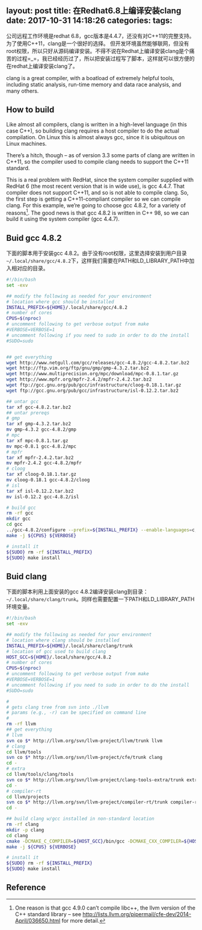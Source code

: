 layout: post
title: 在Redhat6.8上编译安装clang
date: 2017-10-31 14:18:26
categories:
tags:
---


公司远程工作环境是redhat 6.8，gcc版本是4.4.7，还没有对C++11的完整支持。为了使用C++11，clang是一个很好的选择。
但开发环境虽然能够联网，但没有root权限，所以只好从源码编译安装。不得不说在Redhat上编译安装clang是个痛苦的过程=_=，我已经经历过了，所以把安装过程写了脚本，这样就可以很方便的在redhat上编译安装clang了。

clang is a great compiler, with a boatload of extremely helpful tools, including static analysis, run-time memory and data race analysis, and many others.

<!--more-->

## How to build

Like almost all compilers, clang is written in a high-level language (in this case C++), so building clang requires a host compiler to do the actual compilation.  On Linux this is almost always gcc, since it is ubiquitous on Linux machines.

There’s a hitch, though – as of version 3.3 some parts of clang are written in C++11, so the compiler used to compile clang needs to support the C++11 standard.

This is a real problem with RedHat, since the system compiler supplied with RedHat 6 (the most recent version that is in wide use), is gcc 4.4.7.  That compiler does not support C++11, and so is not able to compile clang.  So, the first step is getting a C++11-compliant compiler so we can compile clang.  For this example, we’re going to choose gcc 4.8.2, for a variety of reasons[^1].  The good news is that gcc 4.8.2 is written in C++ 98, so we can build it using the system compiler (gcc 4.4.7).


## Buid gcc 4.8.2

下面的脚本用于安装gcc 4.8.2。由于没有root权限，这里选择安装到用户目录`~/.local/share/gcc/4.8.2`下，这样我们需要在PATH和LD_LIBRARY_PATH中加入相对应的目录。

```bash
#!/bin/bash
set -exv

## modify the following as needed for your environment
# location where gcc should be installed
INSTALL_PREFIX=${HOME}/.local/share/gcc/4.8.2
# number of cores
CPUS=$(nproc)
# uncomment following to get verbose output from make
#VERBOSE=VERBOSE=1
# uncomment following if you need to sudo in order to do the install
#SUDO=sudo


## get everything
wget http://www.netgull.com/gcc/releases/gcc-4.8.2/gcc-4.8.2.tar.bz2
wget http://ftp.vim.org/ftp/gnu/gmp/gmp-4.3.2.tar.bz2
wget http://www.multiprecision.org/mpc/download/mpc-0.8.1.tar.gz
wget http://www.mpfr.org/mpfr-2.4.2/mpfr-2.4.2.tar.bz2
wget ftp://gcc.gnu.org/pub/gcc/infrastructure/cloog-0.18.1.tar.gz
wget ftp://gcc.gnu.org/pub/gcc/infrastructure/isl-0.12.2.tar.bz2

## untar gcc
tar xf gcc-4.8.2.tar.bz2
## untar prereqs
# gmp
tar xf gmp-4.3.2.tar.bz2
mv gmp-4.3.2 gcc-4.8.2/gmp
# mpc
tar xf mpc-0.8.1.tar.gz
mv mpc-0.8.1 gcc-4.8.2/mpc
# mpfr
tar xf mpfr-2.4.2.tar.bz2
mv mpfr-2.4.2 gcc-4.8.2/mpfr
# cloog
tar xf cloog-0.18.1.tar.gz
mv cloog-0.18.1 gcc-4.8.2/cloog
# isl
tar xf isl-0.12.2.tar.bz2
mv isl-0.12.2 gcc-4.8.2/isl

# build gcc
rm -rf gcc
mkdir gcc
cd gcc
../gcc-4.8.2/configure --prefix=${INSTALL_PREFIX} --enable-languages=c,c++ --disable-multilib
make -j ${CPUS} ${VERBOSE}

# install it
${SUDO} rm -rf ${INSTALL_PREFIX}
${SUDO} make install
```

## Buid clang

下面的脚本利用上面安装的gcc 4.8.2编译安装clang到目录：`~/.local/share/clang/trunk`。同样也需要配置一下PATH和LD_LIBRARY_PATH环境变量。

```bash
#!/bin/bash
set -exv

## modify the following as needed for your environment
# location where clang should be installed
INSTALL_PREFIX=${HOME}/.local/share/clang/trunk
# location of gcc used to build clang
HOST_GCC=${HOME}/.local/share/gcc/4.8.2
# number of cores
CPUS=$(nproc)
# uncomment following to get verbose output from make
#VERBOSE=VERBOSE=1
# uncomment following if you need to sudo in order to do the install
#SUDO=sudo

#
# gets clang tree from svn into ./llvm
# params (e.g., -r) can be specified on command line
#
rm -rf llvm
## get everything
# llvm
svn co $* http://llvm.org/svn/llvm-project/llvm/trunk llvm
# clang
cd llvm/tools
svn co $* http://llvm.org/svn/llvm-project/cfe/trunk clang
cd -
# extra
cd llvm/tools/clang/tools
svn co $* http://llvm.org/svn/llvm-project/clang-tools-extra/trunk extra
cd -
# compiler-rt
cd llvm/projects
svn co $* http://llvm.org/svn/llvm-project/compiler-rt/trunk compiler-rt
cd -

## build clang w/gcc installed in non-standard location
rm -rf clang
mkdir -p clang
cd clang
cmake -DCMAKE_C_COMPILER=${HOST_GCC}/bin/gcc -DCMAKE_CXX_COMPILER=${HOST_GCC}/bin/g++ -DGCC_INSTALL_PREFIX=${HOST_GCC} -DCMAKE_CXX_LINK_FLAGS="-L${HOST_GCC}/lib64 -Wl,-rpath,${HOST_GCC}/lib64" -DCMAKE_INSTALL_PREFIX=${INSTALL_PREFIX} -DLLVM_ENABLE_ASSERTIONS=ON -DCMAKE_BUILD_TYPE="Release" -DLLVM_TARGETS_TO_BUILD="X86" ../llvm
make -j ${CPUS} ${VERBOSE}

# install it
${SUDO} rm -rf ${INSTALL_PREFIX}
${SUDO} make install
```

## Reference

[^1]: One reason is that gcc 4.9.0 can’t compile libc++, the llvm version of the C++ standard library – see http://lists.llvm.org/pipermail/cfe-dev/2014-April/036650.html for more detail.
